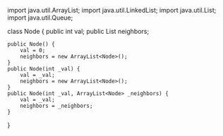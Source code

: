 
import java.util.ArrayList;
import java.util.LinkedList;
import java.util.List;
import java.util.Queue;

class Node {
    public int val;
    public List<Node> neighbors;

    public Node() {
        val = 0;
        neighbors = new ArrayList<Node>();
    }
    public Node(int _val) {
        val = _val;
        neighbors = new ArrayList<Node>();
    }
    public Node(int _val, ArrayList<Node> _neighbors) {
        val = _val;
        neighbors = _neighbors;
    }
}
  

